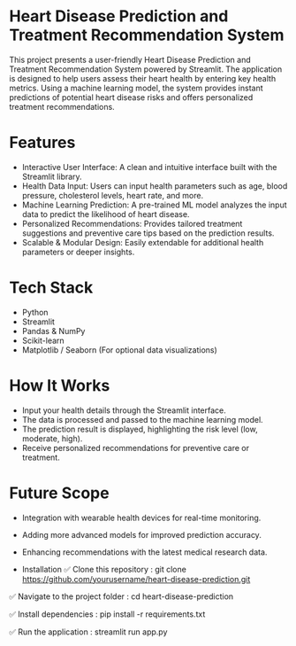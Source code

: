 # Heart Disease Prediction and Treatment Recommendation System
This project presents a user-friendly Heart Disease Prediction and Treatment Recommendation System powered by Streamlit. The application is designed to help users assess their heart health by entering key health metrics. Using a machine learning model, the system provides instant predictions of potential heart disease risks and offers personalized treatment recommendations.

# Features
* Interactive User Interface: A clean and intuitive interface built with the Streamlit library.
* Health Data Input: Users can input health parameters such as age, blood pressure, cholesterol levels, heart rate, and more.
* Machine Learning Prediction: A pre-trained ML model analyzes the input data to predict the likelihood of heart disease.
* Personalized Recommendations: Provides tailored treatment suggestions and preventive care tips based on the prediction results.
* Scalable & Modular Design: Easily extendable for additional health parameters or deeper insights.
  
# Tech Stack
* Python
* Streamlit
* Pandas & NumPy
* Scikit-learn 
* Matplotlib / Seaborn (For optional data visualizations)
  
# How It Works
* Input your health details through the Streamlit interface.
* The data is processed and passed to the machine learning model.
* The prediction result is displayed, highlighting the risk level (low, moderate, high).
* Receive personalized recommendations for preventive care or treatment.
  
# Future Scope
* Integration with wearable health devices for real-time monitoring.
* Adding more advanced models for improved prediction accuracy.
* Enhancing recommendations with the latest medical research data.
  
* Installation
✅ Clone this repository :
git clone https://github.com/yourusername/heart-disease-prediction.git

✅ Navigate to the project folder :
cd heart-disease-prediction 

✅ Install dependencies :
pip install -r requirements.txt 

✅ Run the application :
streamlit run app.py  

